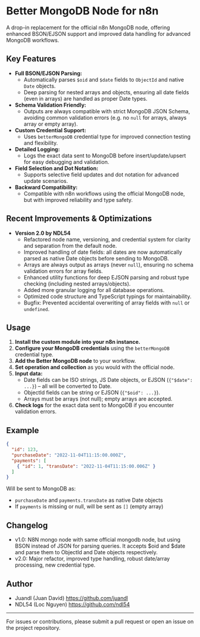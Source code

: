 # Better MongoDB Node for n8n

A drop-in replacement for the official n8n MongoDB node, offering enhanced BSON/EJSON support and improved data handling for advanced MongoDB workflows.

## Key Features

- **Full BSON/EJSON Parsing:**
  - Automatically parses `$oid` and `$date` fields to `ObjectId` and native `Date` objects.
  - Deep parsing for nested arrays and objects, ensuring all date fields (even in arrays) are handled as proper Date types.
- **Schema Validation Friendly:**
  - Outputs are always compatible with strict MongoDB JSON Schema, avoiding common validation errors (e.g. no `null` for arrays, always array or empty array).
- **Custom Credential Support:**
  - Uses `betterMongoDB` credential type for improved connection testing and flexibility.
- **Detailed Logging:**
  - Logs the exact data sent to MongoDB before insert/update/upsert for easy debugging and validation.
- **Field Selection and Dot Notation:**
  - Supports selective field updates and dot notation for advanced update scenarios.
- **Backward Compatibility:**
  - Compatible with n8n workflows using the official MongoDB node, but with improved reliability and type safety.

## Recent Improvements & Optimizations

- **Version 2.0 by NDL54**
  - Refactored node name, versioning, and credential system for clarity and separation from the default node.
  - Improved handling of date fields: all dates are now automatically parsed as native Date objects before sending to MongoDB.
  - Arrays are always output as arrays (never `null`), ensuring no schema validation errors for array fields.
  - Enhanced utility functions for deep EJSON parsing and robust type checking (including nested arrays/objects).
  - Added more granular logging for all database operations.
  - Optimized code structure and TypeScript typings for maintainability.
  - Bugfix: Prevented accidental overwriting of array fields with `null` or `undefined`.

## Usage

1. **Install the custom module into your n8n instance.**
2. **Configure your MongoDB credentials** using the `betterMongoDB` credential type.
3. **Add the Better MongoDB node** to your workflow.
4. **Set operation and collection** as you would with the official node.
5. **Input data:**
   - Date fields can be ISO strings, JS Date objects, or EJSON (`{"$date": ...}`) – all will be converted to Date.
   - ObjectId fields can be string or EJSON (`{"$oid": ...}`).
   - Arrays must be arrays (not null); empty arrays are accepted.
6. **Check logs** for the exact data sent to MongoDB if you encounter validation errors.

## Example

```json
{
  "id": 123,
  "purchaseDate": "2022-11-04T11:15:00.000Z",
  "payments": [
    { "id": 1, "transDate": "2022-11-04T11:15:00.006Z" }
  ]
}
```

Will be sent to MongoDB as:
- `purchaseDate` and `payments.transDate` as native Date objects
- If `payments` is missing or null, will be sent as `[]` (empty array)

## Changelog

- v1.0: N8N mongo node with same official mongodb node, but using BSON instead of JSON for parsing queries. It accepts $oid and $date and parse them to ObjectId and Date objects respectively.
- v2.0: Major refactor, improved type handling, robust date/array processing, new credential type.

## Author
- Juandl (Juan David)
https://github.com/juandl
- NDL54 (Loc Nguyen)
https://github.com/ndl54

---

For issues or contributions, please submit a pull request or open an issue on the project repository.
